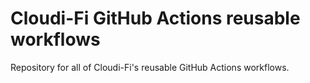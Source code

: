 # Cloudi-Fi GitHub Actions reusable workflows

Repository for all of Cloudi-Fi's reusable GitHub Actions workflows.
